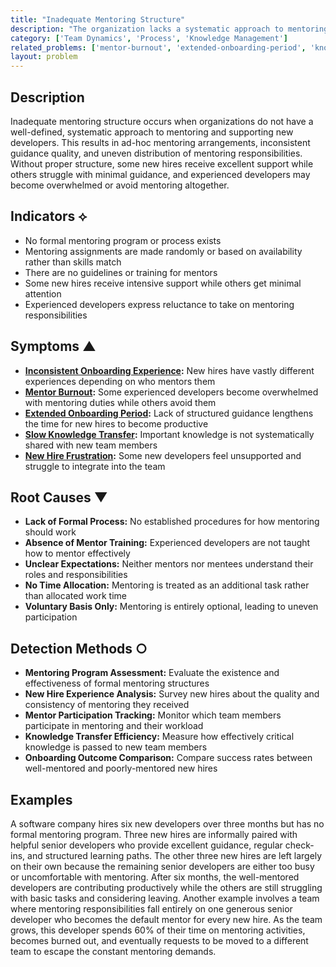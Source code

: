 ```yaml
---
title: "Inadequate Mentoring Structure"
description: "The organization lacks a systematic approach to mentoring new developers, leading to inconsistent guidance and support."
category: ['Team Dynamics', 'Process', 'Knowledge Management']
related_problems: ['mentor-burnout', 'extended-onboarding-period', 'knowledge-silos']
layout: problem
---
```


## Description

Inadequate mentoring structure occurs when organizations do not have a well-defined, systematic approach to mentoring and supporting new developers. This results in ad-hoc mentoring arrangements, inconsistent guidance quality, and uneven distribution of mentoring responsibilities. Without proper structure, some new hires receive excellent support while others struggle with minimal guidance, and experienced developers may become overwhelmed or avoid mentoring altogether.

## Indicators ⟡

- No formal mentoring program or process exists
- Mentoring assignments are made randomly or based on availability rather than skills match
- There are no guidelines or training for mentors
- Some new hires receive intensive support while others get minimal attention
- Experienced developers express reluctance to take on mentoring responsibilities

## Symptoms ▲

- **[Inconsistent Onboarding Experience](inconsistent-onboarding-experience.md):** New hires have vastly different experiences depending on who mentors them
- **[Mentor Burnout](mentor-burnout.md):** Some experienced developers become overwhelmed with mentoring duties while others avoid them
- **[Extended Onboarding Period](extended-onboarding-period.md):** Lack of structured guidance lengthens the time for new hires to become productive
- **[Slow Knowledge Transfer](slow-knowledge-transfer.md):** Important knowledge is not systematically shared with new team members
- **[New Hire Frustration](new-hire-frustration.md):** Some new developers feel unsupported and struggle to integrate into the team

## Root Causes ▼

- **Lack of Formal Process:** No established procedures for how mentoring should work
- **Absence of Mentor Training:** Experienced developers are not taught how to mentor effectively
- **Unclear Expectations:** Neither mentors nor mentees understand their roles and responsibilities
- **No Time Allocation:** Mentoring is treated as an additional task rather than allocated work time
- **Voluntary Basis Only:** Mentoring is entirely optional, leading to uneven participation

## Detection Methods ○

- **Mentoring Program Assessment:** Evaluate the existence and effectiveness of formal mentoring structures
- **New Hire Experience Analysis:** Survey new hires about the quality and consistency of mentoring they received
- **Mentor Participation Tracking:** Monitor which team members participate in mentoring and their workload
- **Knowledge Transfer Efficiency:** Measure how effectively critical knowledge is passed to new team members
- **Onboarding Outcome Comparison:** Compare success rates between well-mentored and poorly-mentored new hires

## Examples

A software company hires six new developers over three months but has no formal mentoring program. Three new hires are informally paired with helpful senior developers who provide excellent guidance, regular check-ins, and structured learning paths. The other three new hires are left largely on their own because the remaining senior developers are either too busy or uncomfortable with mentoring. After six months, the well-mentored developers are contributing productively while the others are still struggling with basic tasks and considering leaving. Another example involves a team where mentoring responsibilities fall entirely on one generous senior developer who becomes the default mentor for every new hire. As the team grows, this developer spends 60% of their time on mentoring activities, becomes burned out, and eventually requests to be moved to a different team to escape the constant mentoring demands.